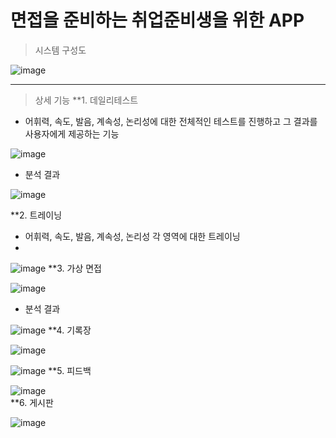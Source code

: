 # 면접을 준비하는 취업준비생을 위한 APP
> 시스템 구성도

![image](https://user-images.githubusercontent.com/32058390/161814482-ad273af6-b8e6-41b2-9db1-0619b00c7c43.png)
***
>상세 기능
**1. 데일리테스트
 - 어휘력, 속도, 발음, 계속성, 논리성에 대한 전체적인 테스트를 진행하고 그 결과를 사용자에게 제공하는 기능

 ![image](https://user-images.githubusercontent.com/32058390/161816242-6403df5b-d3a7-4993-9cd2-b2abf4e0299e.png)
 - 분석 결과

 ![image](https://user-images.githubusercontent.com/32058390/161816368-837d8c68-525c-43d4-b1b6-76f2510b490c.png)

**2. 트레이닝
 - 어휘력, 속도, 발음, 계속성, 논리성 각 영역에 대한 트레이닝
 - 
  ![image](https://user-images.githubusercontent.com/32058390/161816443-d7148de3-8ac2-4d43-a349-fffdccfb0ae7.png)
**3. 가상 면접

![image](https://user-images.githubusercontent.com/32058390/161821658-ef499950-ac6e-4a2d-a924-6c22652907d9.png)
- 분석 결과

 ![image](https://user-images.githubusercontent.com/32058390/161823039-fd81fa1d-b36d-4ebf-acfb-7ed425b0f463.pnㅎ)
**4. 기록장

![image](https://user-images.githubusercontent.com/32058390/161824616-ca91aede-d088-43ba-9aa5-75980bf02ef7.png)

![image](https://user-images.githubusercontent.com/32058390/161824629-5066cfa4-d735-4bbf-b9c6-2400673552a8.png)
**5. 피드백

![image](https://user-images.githubusercontent.com/32058390/161823157-20d7facd-b891-4455-b381-40cf1c84a3bd.png)\
**6. 게시판

![image](https://user-images.githubusercontent.com/32058390/161824664-ab86a24c-e501-4f7d-a005-f4f352b0a264.png)

